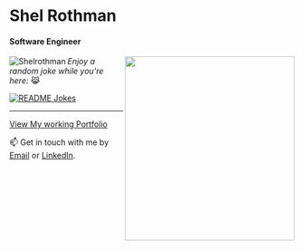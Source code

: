 # Shel Rothman 
#### Software Engineer

<a> <img align="right" width=300 height=325 src="https://user-images.githubusercontent.com/62257716/281577478-4d3db4e5-6c74-49e0-97e7-0eca493ebba2.png"> </a>

<a> <img align="left" src="https://github-readme-stats.vercel.app/api/top-langs?username=Shelrothman&show_icons=true&locale=en&layout=compact&theme=chartreuse-dark" alt="Shelrothman" /> </a>

_Enjoy a random joke while you're here:_ 😹

<a href="https://readme-jokes.vercel.app"><img align="center" src="https://readme-jokes.vercel.app/api" alt="README Jokes"></a>





------



[View My working Portfolio](https://shelbyrothman.com/)


📫 Get in touch with me by [Email](mailto:shel.programmer@gmail.com) or [LinkedIn](https://www.linkedin.com/in/shelby-anne-bb84131a4/).
